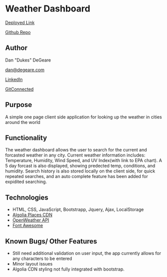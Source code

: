 # Weather Dashboard
[Deployed Link](https://dandukes.github.io/Weather-Dashboard/)

[Github Repo](https://github.com/DanDukes/Weather-Dashboard)

## Author

Dan "Dukes" DeGeare

dan@degeare.com

[LinkedIn](https://www.linkedin.com/in/danieldegeare/)

[GitConnected](https://gitconnected.com/dandukes)

## Purpose
A simple one page client side application for looking up the weather in cities around the world

## Functionality
The weather dashboard allows the user to search for the current and forcasted weather in any city. Current weather information includes: Temperature, Humidity, Wind Speed, and UV Index(with link to EPA chart). A 5 day forcast is also displayed, showing predected temp, conditions, and humidity.  Search history is also stored locally on the client side, for quick repeated searches, and an auto complete feature has been added for expidited searching.

## Technologies
  * HTML, CSS, JavaScript, Bootstrapp, Jquery, Ajax, LocalStorage
  * [Algolia Places CDN](https://community.algolia.com/places/)
  * [OpenWeather API](https://openweathermap.org/)
  * [Font Awesome](https://fontawesome.com/)
  
## Known Bugs/ Other Features
  * Still need additional validation on user input, the app currently allows for any characters to be entered
  * Minor layout issues
  * Algolia CDN styling not fully integrated with bootstrap.
  
